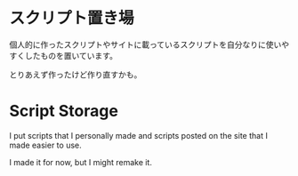 # スクリプト置き場
個人的に作ったスクリプトやサイトに載っているスクリプトを自分なりに使いやすくしたものを置いています。

とりあえず作ったけど作り直すかも。

# Script Storage
I put scripts that I personally made and scripts posted on the site that I made easier to use.

I made it for now, but I might remake it.
